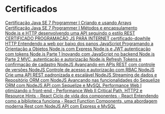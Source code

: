 # Certificados

  <div>
  <a href="https://cursos.alura.com.br/certificate/a7b05b4a-69ed-4bd7-bad9-39b6b1e91cb5">
    Certificação Java SE 7 Programmer I Criando e usando Arrays
  </a>
  </div>
  <div>
  <a href="https://cursos.alura.com.br/certificate/df27a731-ce5e-42c8-b7be-14a4859c3649">
     Certificação Java SE 7 Programmer I Métodos e encapsulamento
  </a>
  </div>
  <div>
  <a href="https://cursos.alura.com.br/certificate/09320df1-c8b4-455d-bd67-9d027b72ec5c">
    Node.js e HTTP desenvolvendo uma API seguindo o estilo REST
  </a>
  </div>
  <a href="https://github.com/Williams25/certificados/blob/master/CERTIFICADO%20PROGRAMA%C3%87%C3%83O%20JS%20PARA%20INTERNET.pdf">
    CERTIFICADO PROGRAMAÇÃO JS PARA INTERNET
  </a>
  <a href="https://github.com/Williams25/certificados/blob/master/certificado-dowhile.pdf">
    certificado-dowhile
  </a>
  <a href="https://cursos.alura.com.br/certificate/2d0bfdbe-d20e-40b5-ae98-7cfe2d987860">
    HTTP Entendendo a web por baixo dos panos
  </a>
  <a href="https://cursos.alura.com.br/certificate/d1ec660e-1785-44da-a565-1639212507bf">
    JavaScript Programando a Orientação a Objetos
  </a>
  <a href="https://cursos.alura.com.br/degree/certificate/e1cab2ae-4861-44a2-92ef-571c5f6fbf7b">
    Node.js com Express
  </a>
  <a href="https://cursos.alura.com.br/certificate/0d7461b2-3274-4a5c-a295-7fbdcfc8f07f">
    Node.js e JWT autenticação com tokens
  </a>
  <a href="https://cursos.alura.com.br/certificate/d9028f17-4d8d-4c89-87f8-8a6e02b1fbe8">
    Node.js Parte 1 Inovando com JavaScript no backend
  </a>
  <a href="https://cursos.alura.com.br/certificate/80366223-43a0-42a3-9fd8-56f8fdb0ace3">
    Node.js Parte 2 MVC, autenticação e autorização
  </a>
  <a href="https://cursos.alura.com.br/certificate/482e57ba-8d66-4baa-b165-d1db442dea95">
    Node.js Refresh Tokens e confirmação de cadastro
  </a>
  <a href="https://cursos.alura.com.br/certificate/6d9f1403-c304-4169-93a0-c7db0959ab2f">
    NodeJS Avançando em APIs REST com controle de versões
  </a>
  <a href="https://cursos.alura.com.br/certificate/ac1b72b3-3e66-4303-b468-e67f5a86f7ff">
    NodeJS Controle de acesso e autorização com RBAC
  </a>
  <a href="https://cursos.alura.com.br/certificate/2be0c2dc-f754-4c93-9875-838f53ebcb1c">
    NodeJS Crie uma API REST padronizada e escalável
  </a>
  <a href="https://cursos.alura.com.br/certificate/cb70f78b-8bc8-44bd-b637-bc43860a5860">
    NodeJS Streaming de dados e Repositório
  </a>
  <a href="https://cursos.alura.com.br/certificate/603d78a5-d650-40d6-b352-31fcc63349df">
    ORM com NodeJS Avançando nas funcionalidades do Sequelize
  </a>
  <a href="https://cursos.alura.com.br/certificate/71481c3a-a2fa-48a2-ba8e-41b222a47546">
    ORM com NodeJS API com Sequelize e MySQL
  </a>
  <a href="https://cursos.alura.com.br/certificate/034a7cdb-f1c3-4e20-b212-2f57b6594bd4">
    Performance Web I otimizando o front-end
  </a>
  <a href="https://cursos.alura.com.br/certificate/31d40521-ac5e-4575-8881-034632130d87">
    - Performance Web II Critical Path, HTTP2 e Resource Hints
  </a>
  <a href="https://cursos.alura.com.br/certificate/f0cf1637-16d8-4acf-aa14-6926e0801944">
    - React Ciclo de vida dos componentes
  </a>
  <a href="https://cursos.alura.com.br/certificate/c7cdb8a3-fc7a-4de7-83f7-a28338fcc72d">
    - React Entendendo como a biblioteca funciona
  </a>
  <a href="https://cursos.alura.com.br/certificate/d803d0af-bd2f-4c96-8ca3-0119e1fe87d5">
    - React Function Components, uma abordagem moderna
  </a>
  <a href="https://cursos.alura.com.br/certificate/06ddd1cd-2dd2-4f0e-99c0-593b5b6329de">
    Rest com NodeJS API com Express e MySQL
  </a>